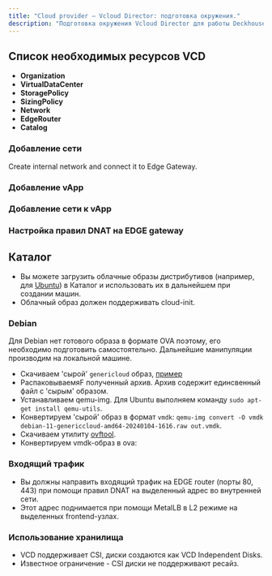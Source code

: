 ```yaml
---
title: "Cloud provider — Vcloud Director: подготовка окружения."
description: "Подготовка окружения Vcloud Director для работы Deckhouse cloud provider."
---
```


<!-- AUTHOR! Don't forget to update getting started if necessary -->

## Список необходимых ресурсов VCD

* **Organization**
* **VirtualDataCenter**
* **StoragePolicy**
* **SizingPolicy**
* **Network**
* **EdgeRouter**
* **Catalog**

### Добавление сети

Create internal network and connect it to Edge Gateway.

[](../../images/030-cloud-provider-vcd/network-setup/Screenshot.png)
[](../../images/030-cloud-provider-vcd/network-setup/Screenshot2.png)
[](../../images/030-cloud-provider-vcd/network-setup/Screenshot3.png)
[](../../images/030-cloud-provider-vcd/network-setup/Screenshot4.png)
[](../../images/030-cloud-provider-vcd/network-setup/Screenshot5.png)
[](../../images/030-cloud-provider-vcd/network-setup/Screenshot6.png)

### Добавление vApp

[](../../images/030-cloud-provider-vcd/application-setup/Screenshot.png)
[](../../images/030-cloud-provider-vcd/application-setup/Screenshot2.png)

### Добавление сети к vApp

[](../../images/030-cloud-provider-vcd/network-in-vapp-setup/Screenshot.png)
[](../../images/030-cloud-provider-vcd/network-in-vapp-setup/Screenshot2.png)

### Настройка правил DNAT на EDGE gateway

[](../../images/030-cloud-provider-vcd/edge-gateway-setup/Screenshot.png)
[](../../images/030-cloud-provider-vcd/edge-gateway-setup/Screenshot2.png)

## Каталог

* Вы можете загрузить облачные образы дистрибутивов (например, для [Ubuntu](https://cloud-images.ubuntu.com/)) в Каталог и использовать их в дальнейшем при создании машин.
* Облачный образ должен поддерживать cloud-init.

### Debian

Для Debian нет готового образа в формате OVA поэтому, его необходимо подготовить самостоятельно. Дальнейшие манипуляции производим на локальной машине.

* Скачиваем 'сырой' `genericloud` образ, [пример](https://cloud.debian.org/images/cloud/bullseye/20240104-1616/debian-11-genericcloud-amd64-20240104-1616.tar.xz)
* РаспаковываемяF полученный архив. Архив содержит единсвенный файл с 'сырым' образом.
* Устанавливаем qemu-img. Для Ubuntu выполняем команду `sudo apt-get install qemu-utils`.
* Конвертируем 'сырой' образ в формат `vmdk`: `qemu-img convert -O vmdk debian-11-genericcloud-amd64-20240104-1616.raw out.vmdk`.
* Скачиваем утилиту [ovftool](https://developer.vmware.com/web/tool/ovf/).
* Конвертируем vmdk-образ в ova: 

### Входящий трафик

* Вы должны направить входящий трафик на EDGE router (порты 80, 443) при помощи правил DNAT на выделенный адрес во внутренней сети.
* Этот адрес поднимается при помощи MetalLB в L2 режиме на выделенных frontend-узлах.

### Использование хранилища

* VCD поддерживает CSI, диски создаются как VCD Independent Disks.
* Известное ограничение - CSI диски не поддерживают ресайз.

